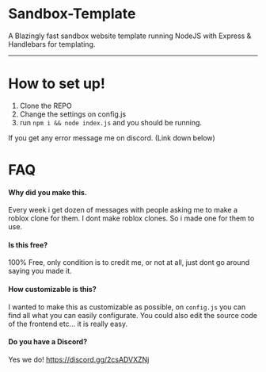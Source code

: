 # Sandbox-Template

A Blazingly fast sandbox website template running NodeJS with Express & Handlebars for templating.
 
----

# How to set up!

1. Clone the REPO
2. Change the settings on config.js
3. run `npm i && node index.js` and you should be running.

If you get any error message me on discord. (Link down below)



# FAQ

#### Why did you make this.
Every week i get dozen of messages with people asking me to make a roblox clone for them. I dont make roblox clones. So i made one for them to use.

#### Is this free?
100% Free, only condition is to credit me, or not at all, just dont go around saying you made it.

#### How customizable is this?
I wanted to make this as customizable as possible, on `config.js` you can find all what you can easily configurate.
You could also edit the source code of the frontend etc... it is really easy.

#### Do you have a Discord?
Yes we do!
https://discord.gg/2csADVXZNj
